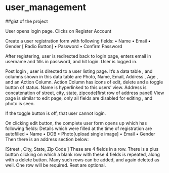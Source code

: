 # user_management
##gist of the project


User opens login page. Clicks on Register Account

Create a user registration form  with following fields:
•	Name
•	Email
•	Gender [ Radio Button]
•	Password
•	Confirm Password

After registering, user is redirected back to login page, enters email in username and fills in password, and hit login. User is logged in.

Post login , user is directed to a user listing page. It’s a data table , and columns shown in this data table are Photo, Name, Email, Address , Age , and an Action Column. Action Column has icons of edit, delete and a toggle button of status. Name is hyperlinked to this users’ view. Address is concatenation of street, city, state, zipcode[first row of address panel] View page is similar to edit page, only all fields are disabled for editing , and photo is seen.

If the toggle button is off, that user cannot login.

On clicking edit button, the complete user form opens up which has following fields:
Details which were filled at the time of registration are autofilled
•	Name
•	DOB
•	Photo[upload single image]
•	Email 
•	Gender
Then there is an address section below:

[Street , City, State, Zip Code ] These are 4 fields in a row. There is a plus button clicking on which a blank row with these 4 fields is repeated, along with a delete button.
Many such rows can be added, and again deleted as well. One row will be required. Rest are optional.
